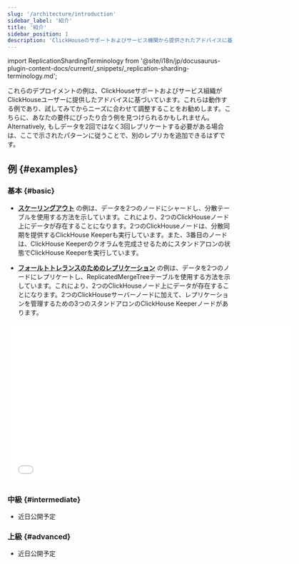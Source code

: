 ```yaml
---
slug: '/architecture/introduction'
sidebar_label: '紹介'
title: '紹介'
sidebar_position: 1
description: 'ClickHouseのサポートおよびサービス機関から提供されたアドバイスに基づいて、展開の例を示すページ'
---
```


import ReplicationShardingTerminology from '@site/i18n/jp/docusaurus-plugin-content-docs/current/_snippets/_replication-sharding-terminology.md';

これらのデプロイメントの例は、ClickHouseサポートおよびサービス組織がClickHouseユーザーに提供したアドバイスに基づいています。これらは動作する例であり、試してみてからニーズに合わせて調整することをお勧めします。こちらに、あなたの要件にぴったり合う例を見つけられるかもしれません。Alternatively, もしデータを2回ではなく3回レプリケートする必要がある場合は、ここで示されたパターンに従うことで、別のレプリカを追加できるはずです。

<ReplicationShardingTerminology />

## 例 {#examples}

### 基本 {#basic}

- [**スケーリングアウト**](/deployment-guides/horizontal-scaling.md) の例は、データを2つのノードにシャードし、分散テーブルを使用する方法を示しています。これにより、2つのClickHouseノード上にデータが存在することになります。2つのClickHouseノードは、分散同期を提供するClickHouse Keeperも実行しています。また、3番目のノードは、ClickHouse Keeperのクオラムを完成させるためにスタンドアロンの状態でClickHouse Keeperを実行しています。

- [**フォールトトレランスのためのレプリケーション**](/deployment-guides/replicated.md) の例は、データを2つのノードにレプリケートし、ReplicatedMergeTreeテーブルを使用する方法を示しています。これにより、2つのClickHouseノード上にデータが存在することになります。2つのClickHouseサーバーノードに加えて、レプリケーションを管理するための3つのスタンドアロンのClickHouse Keeperノードがあります。

<div class='vimeo-container'>
  <iframe src="//www.youtube.com/embed/vBjCJtw_Ei0"
    width="640"
    height="360"
    frameborder="0"
    allow="autoplay;
    fullscreen;
    picture-in-picture"
    allowfullscreen>
  </iframe>
</div>

### 中級 {#intermediate}

- 近日公開予定

### 上級 {#advanced}

- 近日公開予定
